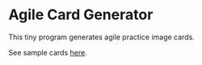 # Agile Card Generator

This tiny program generates agile practice image cards.

See sample cards [here](https://github.com/ryuzee/agile-card-generator/raw/master/sample.pdf).
